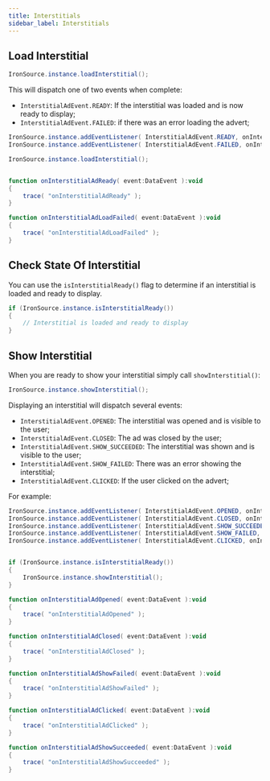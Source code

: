 ```yaml
---
title: Interstitials
sidebar_label: Interstitials
---
```




## Load Interstitial


```actionscript
IronSource.instance.loadInterstitial();
```

This will dispatch one of two events when complete:

- `InterstitialAdEvent.READY`: If the interstitial was loaded and is now ready to display;
- `InterstitialAdEvent.FAILED`: if there was an error loading the advert;


```actionscript
IronSource.instance.addEventListener( InterstitialAdEvent.READY, onInterstitialAdReady );
IronSource.instance.addEventListener( InterstitialAdEvent.FAILED, onInterstitialAdLoadFailed );

IronSource.instance.loadInterstitial();


function onInterstitialAdReady( event:DataEvent ):void
{
    trace( "onInterstitialAdReady" );
}

function onInterstitialAdLoadFailed( event:DataEvent ):void
{
    trace( "onInterstitialAdLoadFailed" );
}
```



## Check State Of Interstitial

You can use the `isInterstitialReady()` flag to determine if an interstitial is loaded and ready to display.

```actionscript
if (IronSource.instance.isInterstitialReady())
{
    // Interstitial is loaded and ready to display
}
```




## Show Interstitial

When you are ready to show your interstitial simply call `showInterstitial()`:

```actionscript
IronSource.instance.showInterstitial();
```

Displaying an interstitial will dispatch several events:

- `InterstitialAdEvent.OPENED`: The interstitial was opened and is visible to the user;
- `InterstitialAdEvent.CLOSED`: The ad was closed by the user;
- `InterstitialAdEvent.SHOW_SUCCEEDED`: The interstitial was shown and is visible to the user;
- `InterstitialAdEvent.SHOW_FAILED`: There was an error showing the interstitial;
- `InterstitialAdEvent.CLICKED`: If the user clicked on the advert;


For example:

```actionscript
IronSource.instance.addEventListener( InterstitialAdEvent.OPENED, onInterstitialAdOpened );
IronSource.instance.addEventListener( InterstitialAdEvent.CLOSED, onInterstitialAdClosed );
IronSource.instance.addEventListener( InterstitialAdEvent.SHOW_SUCCEEDED, onInterstitialAdShowSucceeded );
IronSource.instance.addEventListener( InterstitialAdEvent.SHOW_FAILED, onInterstitialAdShowFailed );
IronSource.instance.addEventListener( InterstitialAdEvent.CLICKED, onInterstitialAdClicked );


if (IronSource.instance.isInterstitialReady())
{
    IronSource.instance.showInterstitial();
}

function onInterstitialAdOpened( event:DataEvent ):void
{
    trace( "onInterstitialAdOpened" );
}

function onInterstitialAdClosed( event:DataEvent ):void
{
    trace( "onInterstitialAdClosed" );
}

function onInterstitialAdShowFailed( event:DataEvent ):void
{
    trace( "onInterstitialAdShowFailed" );
}

function onInterstitialAdClicked( event:DataEvent ):void
{
    trace( "onInterstitialAdClicked" );
}

function onInterstitialAdShowSucceeded( event:DataEvent ):void
{
    trace( "onInterstitialAdShowSucceeded" );
}				
```
